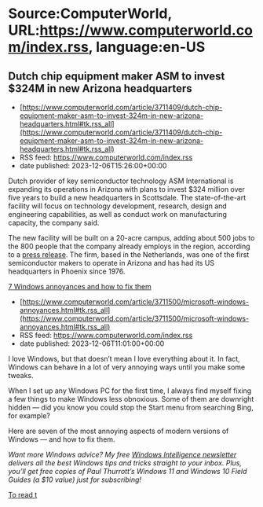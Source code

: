 # Source:ComputerWorld, URL:https://www.computerworld.com/index.rss, language:en-US

## Dutch chip equipment maker ASM to invest $324M in new Arizona headquarters
 - [https://www.computerworld.com/article/3711409/dutch-chip-equipment-maker-asm-to-invest-324m-in-new-arizona-headquarters.html#tk.rss_all](https://www.computerworld.com/article/3711409/dutch-chip-equipment-maker-asm-to-invest-324m-in-new-arizona-headquarters.html#tk.rss_all)
 - RSS feed: https://www.computerworld.com/index.rss
 - date published: 2023-12-06T15:26:00+00:00

<article>
	<section class="page">
<p>Dutch provider of key semiconductor technology ASM International is expanding its operations in Arizona with plans to invest $324 million over five years to build a new headquarters in Scottsdale. The state-of-the-art facility will focus on technology development, research, design and engineering capabilities, as well as conduct work on manufacturing capacity, the company said.</p><p>The new facility will be built on a 20-acre campus, adding about 500 jobs to the 800 people that the company already employs in the region, according to a <a href="https://www.globenewswire.com/news-release/2023/12/05/2791329/0/en/ASM-announces-300M-expansion-of-U-S-operations-in-Scottsdale-Arizona.html" rel="nofollow">press release</a>. The firm, based in the Netherlands, was one of the first semiconductor makers to operate in Arizona and has had its US headquarters in Phoenix since 1976.</p><p class="jumpTag"><a href="/article/3711409/dutch-chip-equipment-maker-asm-

## 7 Windows annoyances and how to fix them
 - [https://www.computerworld.com/article/3711500/microsoft-windows-annoyances.html#tk.rss_all](https://www.computerworld.com/article/3711500/microsoft-windows-annoyances.html#tk.rss_all)
 - RSS feed: https://www.computerworld.com/index.rss
 - date published: 2023-12-06T11:01:00+00:00

<article>
	<section class="page">
<p>I love Windows, but that doesn’t mean I love everything about it. In fact, Windows can behave in a lot of very annoying ways until you make some tweaks.</p><p>When I set up any Windows PC for the first time, I always find myself fixing a few things to make Windows less obnoxious. Some of them are downright hidden — did you know you could stop the Start menu from searching Bing, for example?</p><p>Here are seven of the most annoying aspects of modern versions of Windows — and how to fix them.</p><p><em>Want more Windows advice? My free <a href="https://theintelligence.com/windows-cw" rel="noopener nofollow" target="_blank">Windows Intelligence newsletter</a> delivers all the best Windows tips and tricks straight to your inbox. Plus, you’ll get free copies of Paul Thurrott’s Windows 11 and Windows 10 Field Guides (a $10 value) just for subscribing!</em></p><p class="jumpTag"><a href="/article/3711500/microsoft-windows-annoyances.html#jump">To read t

